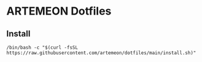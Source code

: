 # ARTEMEON Dotfiles

## Install

```shell
/bin/bash -c "$(curl -fsSL https://raw.githubusercontent.com/artemeon/dotfiles/main/install.sh)"
```

